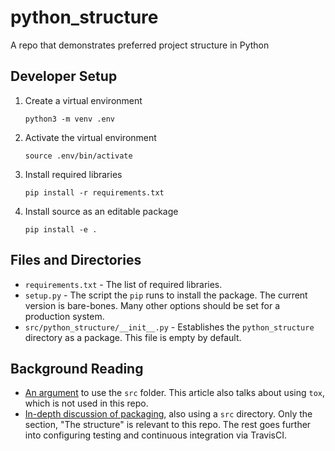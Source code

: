# python_structure
A repo that demonstrates preferred project structure in Python

## Developer Setup

1. Create a virtual environment

    `python3 -m venv .env`

2. Activate the virtual environment

    `source .env/bin/activate`
    
3. Install required libraries

    `pip install -r requirements.txt`
    
4. Install source as an editable package

    `pip install -e .`
    
## Files and Directories

* `requirements.txt` - The list of required libraries.  
* `setup.py` - The script the `pip` runs to install the package.  The current version is bare-bones.  Many
   other options should be set for a production system.
* `src/python_structure/__init__.py` - Establishes the `python_structure` directory as a package. This file is empty 
   by default.

 
 ## Background Reading
 
 * [An argument](https://hynek.me/articles/testing-packaging/) to use the `src` folder.  This article also
   talks about using `tox`, which is not used in this repo.
*  [In-depth discussion of packaging](https://blog.ionelmc.ro/2014/05/25/python-packaging/), also using a
   `src` directory.  Only the section, "The structure" is relevant to this repo.  The rest goes further into
   configuring testing and continuous integration via TravisCI.
